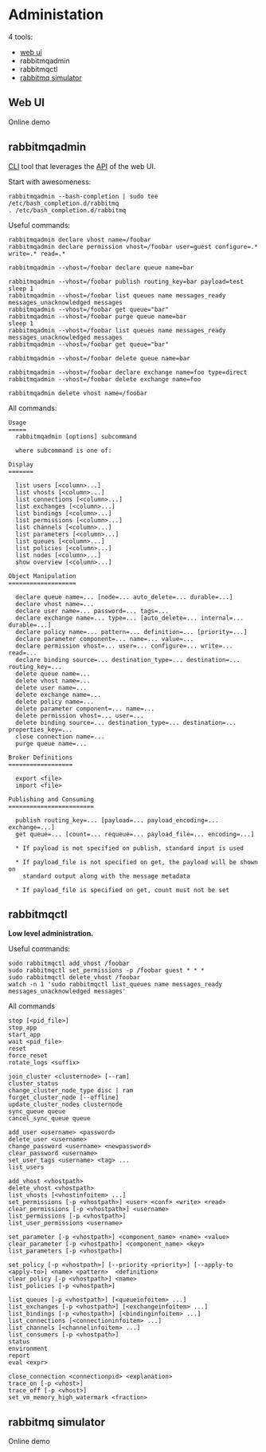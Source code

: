 Administation
=============

4 tools:

* [web ui](http://127.0.0.1:15672)
* rabbitmqadmin
* rabbitmqctl
* [rabbitmq simulator](https://github.com/RabbitMQSimulator/RabbitMQSimulator)

Web UI
------

Online demo

rabbitmqadmin
-------------

[CLI](http://127.0.0.1:15672/cli/) tool that leverages the
[API](http://127.0.0.1:15672/api/) of the web UI.

Start with awesomeness:

    rabbitmqadmin --bash-completion | sudo tee /etc/bash_completion.d/rabbitmq
    . /etc/bash_completion.d/rabbitmq

Useful commands:

    rabbitmqadmin declare vhost name=/foobar
    rabbitmqadmin declare permission vhost=/foobar user=guest configure=.* write=.* read=.*

    rabbitmqadmin --vhost=/foobar declare queue name=bar

    rabbitmqadmin --vhost=/foobar publish routing_key=bar payload=test
    sleep 1
    rabbitmqadmin --vhost=/foobar list queues name messages_ready messages_unacknowledged messages
    rabbitmqadmin --vhost=/foobar get queue="bar"
    rabbitmqadmin --vhost=/foobar purge queue name=bar
    sleep 1
    rabbitmqadmin --vhost=/foobar list queues name messages_ready messages_unacknowledged messages
    rabbitmqadmin --vhost=/foobar get queue="bar"

    rabbitmqadmin --vhost=/foobar delete queue name=bar

    rabbitmqadmin --vhost=/foobar declare exchange name=foo type=direct
    rabbitmqadmin --vhost=/foobar delete exchange name=foo

    rabbitmqadmin delete vhost name=/foobar

All commands:

    Usage
    =====
      rabbitmqadmin [options] subcommand

      where subcommand is one of:

    Display
    =======

      list users [<column>...]
      list vhosts [<column>...]
      list connections [<column>...]
      list exchanges [<column>...]
      list bindings [<column>...]
      list permissions [<column>...]
      list channels [<column>...]
      list parameters [<column>...]
      list queues [<column>...]
      list policies [<column>...]
      list nodes [<column>...]
      show overview [<column>...]

    Object Manipulation
    ===================

      declare queue name=... [node=... auto_delete=... durable=...]
      declare vhost name=...
      declare user name=... password=... tags=...
      declare exchange name=... type=... [auto_delete=... internal=... durable=...]
      declare policy name=... pattern=... definition=... [priority=...]
      declare parameter component=... name=... value=...
      declare permission vhost=... user=... configure=... write=... read=...
      declare binding source=... destination_type=... destination=... routing_key=...
      delete queue name=...
      delete vhost name=...
      delete user name=...
      delete exchange name=...
      delete policy name=...
      delete parameter component=... name=...
      delete permission vhost=... user=...
      delete binding source=... destination_type=... destination=... properties_key=...
      close connection name=...
      purge queue name=...

    Broker Definitions
    ==================

      export <file>
      import <file>

    Publishing and Consuming
    ========================

      publish routing_key=... [payload=... payload_encoding=... exchange=...]
      get queue=... [count=... requeue=... payload_file=... encoding=...]

      * If payload is not specified on publish, standard input is used

      * If payload_file is not specified on get, the payload will be shown on
        standard output along with the message metadata

      * If payload_file is specified on get, count must not be set


rabbitmqctl
-----------

**Low level administration.**

Useful commands:

    sudo rabbitmqctl add_vhost /foobar
    sudo rabbitmqctl set_permissions -p /foobar guest * * *
    sudo rabbitmqctl delete_vhost /foobar
    watch -n 1 'sudo rabbitmqctl list_queues name messages_ready messages_unacknowledged messages'


All commands

    stop [<pid_file>]
    stop_app
    start_app
    wait <pid_file>
    reset
    force_reset
    rotate_logs <suffix>

    join_cluster <clusternode> [--ram]
    cluster_status
    change_cluster_node_type disc | ram
    forget_cluster_node [--offline]
    update_cluster_nodes clusternode
    sync_queue queue
    cancel_sync_queue queue

    add_user <username> <password>
    delete_user <username>
    change_password <username> <newpassword>
    clear_password <username>
    set_user_tags <username> <tag> ...
    list_users

    add_vhost <vhostpath>
    delete_vhost <vhostpath>
    list_vhosts [<vhostinfoitem> ...]
    set_permissions [-p <vhostpath>] <user> <conf> <write> <read>
    clear_permissions [-p <vhostpath>] <username>
    list_permissions [-p <vhostpath>]
    list_user_permissions <username>

    set_parameter [-p <vhostpath>] <component_name> <name> <value>
    clear_parameter [-p <vhostpath>] <component_name> <key>
    list_parameters [-p <vhostpath>]

    set_policy [-p <vhostpath>] [--priority <priority>] [--apply-to <apply-to>] <name> <pattern>  <definition>
    clear_policy [-p <vhostpath>] <name>
    list_policies [-p <vhostpath>]

    list_queues [-p <vhostpath>] [<queueinfoitem> ...]
    list_exchanges [-p <vhostpath>] [<exchangeinfoitem> ...]
    list_bindings [-p <vhostpath>] [<bindinginfoitem> ...]
    list_connections [<connectioninfoitem> ...]
    list_channels [<channelinfoitem> ...]
    list_consumers [-p <vhostpath>]
    status
    environment
    report
    eval <expr>

    close_connection <connectionpid> <explanation>
    trace_on [-p <vhost>]
    trace_off [-p <vhost>]
    set_vm_memory_high_watermark <fraction>

rabbitmq simulator
------------------

Online demo

